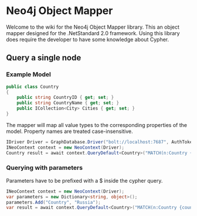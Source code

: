 # Neo4j Object Mapper

Welcome to the wiki for the Neo4j Object Mapper library. This an object mapper designed for the .NetStandard 2.0 framework.
Using this library does require the developer to have some knowledge about Cypher.

## Query a single node
### Example Model
```cs
public class Country
{
    public string CountryID { get; set; }
    public string CountryName { get; set; }
    public ICollection<City> Cities { get; set; }
}
```

The mapper will map all value types to the corresponding properties of the model. Property names are treated case-insensitive.
```cs
IDriver Driver = GraphDatabase.Driver("bolt://localhost:7687", AuthTokens.Basic("neo4j", "password"));
INeoContext context = new NeoContext(Driver);
Country result = await context.QueryDefault<Country>("MATCH(n:Country {countryName:'Russia'}) return n");
```

### Querying with parameters
Parameters have to be prefixed with a $ inside the cypher query.
```cs
INeoContext context = new NeoContext(Driver);
var parameters = new Dictionary<string, object>();
parameters.Add("Country", "Russia");
var result = await context.QueryDefault<Country>("MATCH(n:Country {countryName:$Country}) return n",parameters);
```
